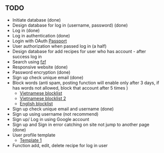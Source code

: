 ## TODO

-   Initiate database (done)
-   Design database for log in (username, password) (done)
-   Log in (done)
-   Log in authentication (done)
-   Login with OAuth [Passport](https://www.passportjs.org/)
-   User authorization when passed log in (a half)
-   Design database for add recipes for user who has account - after success log in
-   Search using [fzf](https://www.npmjs.com/package/fzf)
-   Responsive website (done)
-   Password encryption (done)
-   Sign up check unique email (done)
-   Block words (anti spam, posting function will enable only after 3 days, if has words not allowed, block that account after 5 times )
    -   [Vietnamese blocklist](https://github.com/blue-eyes-vn/vietnamese-offensive-words)
    -   [Vietnamese blocklist 2](https://github.com/Eris-182/vn-badwords)
    -   [English blocklist](https://github.com/zacanger/profane-words/tree/master)
-   Sign up check unique email and username (done)
-   Sign up using username (not recommend)
-   Sign up/ Log in using Google account
-   Sign up and Sign in error catching on site not jump to another page (done)
-   User profile template
    -   [Template 1](https://www.bootdey.com/snippets/view/bs5-edit-profile-account-details#preview)
-   Function add, edit, delete recipe for log in user
